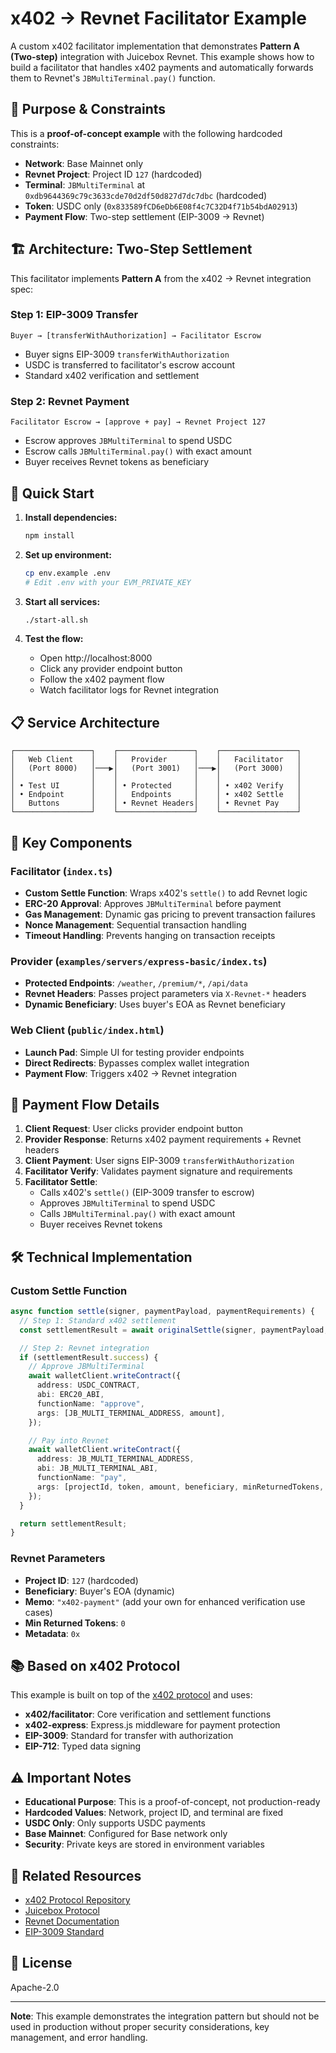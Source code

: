 # x402 → Revnet Facilitator Example

A custom x402 facilitator implementation that demonstrates **Pattern A (Two-step)** integration with Juicebox Revnet. This example shows how to build a facilitator that handles x402 payments and automatically forwards them to Revnet's `JBMultiTerminal.pay()` function.

## 🎯 **Purpose & Constraints**

This is a **proof-of-concept example** with the following hardcoded constraints:

- **Network**: Base Mainnet only
- **Revnet Project**: Project ID `127` (hardcoded)
- **Terminal**: `JBMultiTerminal` at `0xdb9644369c79c3633cde70d2df50d827d7dc7dbc` (hardcoded)
- **Token**: USDC only (`0x833589fCD6eDb6E08f4c7C32D4f71b54bdA02913`)
- **Payment Flow**: Two-step settlement (EIP-3009 → Revnet)

## 🏗️ **Architecture: Two-Step Settlement**

This facilitator implements **Pattern A** from the x402 → Revnet integration spec:

### **Step 1: EIP-3009 Transfer**

```
Buyer → [transferWithAuthorization] → Facilitator Escrow
```

- Buyer signs EIP-3009 `transferWithAuthorization`
- USDC is transferred to facilitator's escrow account
- Standard x402 verification and settlement

### **Step 2: Revnet Payment**

```
Facilitator Escrow → [approve + pay] → Revnet Project 127
```

- Escrow approves `JBMultiTerminal` to spend USDC
- Escrow calls `JBMultiTerminal.pay()` with exact amount
- Buyer receives Revnet tokens as beneficiary

## 🚀 **Quick Start**

1. **Install dependencies:**

   ```bash
   npm install
   ```

2. **Set up environment:**

   ```bash
   cp env.example .env
   # Edit .env with your EVM_PRIVATE_KEY
   ```

3. **Start all services:**

   ```bash
   ./start-all.sh
   ```

4. **Test the flow:**
   - Open http://localhost:8000
   - Click any provider endpoint button
   - Follow the x402 payment flow
   - Watch facilitator logs for Revnet integration

## 📋 **Service Architecture**

```
┌─────────────────┐    ┌─────────────────┐    ┌─────────────────┐
│   Web Client    │    │   Provider      │    │   Facilitator   │
│   (Port 8000)   │───▶│   (Port 3001)   │───▶│   (Port 3000)   │
│                 │    │                 │    │                 │
│ • Test UI       │    │ • Protected     │    │ • x402 Verify   │
│ • Endpoint      │    │   Endpoints     │    │ • x402 Settle   │
│   Buttons       │    │ • Revnet Headers│    │ • Revnet Pay    │
└─────────────────┘    └─────────────────┘    └─────────────────┘
```

## 🔧 **Key Components**

### **Facilitator (`index.ts`)**

- **Custom Settle Function**: Wraps x402's `settle()` to add Revnet logic
- **ERC-20 Approval**: Approves `JBMultiTerminal` before payment
- **Gas Management**: Dynamic gas pricing to prevent transaction failures
- **Nonce Management**: Sequential transaction handling
- **Timeout Handling**: Prevents hanging on transaction receipts

### **Provider (`examples/servers/express-basic/index.ts`)**

- **Protected Endpoints**: `/weather`, `/premium/*`, `/api/data`
- **Revnet Headers**: Passes project parameters via `X-Revnet-*` headers
- **Dynamic Beneficiary**: Uses buyer's EOA as Revnet beneficiary

### **Web Client (`public/index.html`)**

- **Launch Pad**: Simple UI for testing provider endpoints
- **Direct Redirects**: Bypasses complex wallet integration
- **Payment Flow**: Triggers x402 → Revnet integration

## 🔄 **Payment Flow Details**

1. **Client Request**: User clicks provider endpoint button
2. **Provider Response**: Returns x402 payment requirements + Revnet headers
3. **Client Payment**: User signs EIP-3009 `transferWithAuthorization`
4. **Facilitator Verify**: Validates payment signature and requirements
5. **Facilitator Settle**:
   - Calls x402's `settle()` (EIP-3009 transfer to escrow)
   - Approves `JBMultiTerminal` to spend USDC
   - Calls `JBMultiTerminal.pay()` with exact amount
   - Buyer receives Revnet tokens

## 🛠️ **Technical Implementation**

### **Custom Settle Function**

```typescript
async function settle(signer, paymentPayload, paymentRequirements) {
  // Step 1: Standard x402 settlement
  const settlementResult = await originalSettle(signer, paymentPayload, paymentRequirements);

  // Step 2: Revnet integration
  if (settlementResult.success) {
    // Approve JBMultiTerminal
    await walletClient.writeContract({
      address: USDC_CONTRACT,
      abi: ERC20_ABI,
      functionName: "approve",
      args: [JB_MULTI_TERMINAL_ADDRESS, amount],
    });

    // Pay into Revnet
    await walletClient.writeContract({
      address: JB_MULTI_TERMINAL_ADDRESS,
      abi: JB_MULTI_TERMINAL_ABI,
      functionName: "pay",
      args: [projectId, token, amount, beneficiary, minReturnedTokens, memo, metadata],
    });
  }

  return settlementResult;
}
```

### **Revnet Parameters**

- **Project ID**: `127` (hardcoded)
- **Beneficiary**: Buyer's EOA (dynamic)
- **Memo**: `"x402-payment"` (add your own for enhanced verification use cases)
- **Min Returned Tokens**: `0`
- **Metadata**: `0x`

## 📚 **Based on x402 Protocol**

This example is built on top of the [x402 protocol](https://github.com/coinbase/x402) and uses:

- **x402/facilitator**: Core verification and settlement functions
- **x402-express**: Express.js middleware for payment protection
- **EIP-3009**: Standard for transfer with authorization
- **EIP-712**: Typed data signing

## ⚠️ **Important Notes**

- **Educational Purpose**: This is a proof-of-concept, not production-ready
- **Hardcoded Values**: Network, project ID, and terminal are fixed
- **USDC Only**: Only supports USDC payments
- **Base Mainnet**: Configured for Base network only
- **Security**: Private keys are stored in environment variables

## 🔗 **Related Resources**

- [x402 Protocol Repository](https://github.com/coinbase/x402)
- [Juicebox Protocol](https://juicebox.money)
- [Revnet Documentation](https://revnet.juicebox.money)
- [EIP-3009 Standard](https://eips.ethereum.org/EIPS/eip-3009)

## 📄 **License**

Apache-2.0

---

**Note**: This example demonstrates the integration pattern but should not be used in production without proper security considerations, key management, and error handling.

